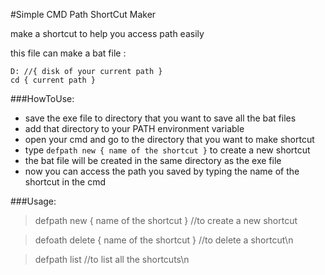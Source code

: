 #Simple CMD Path ShortCut Maker

make a shortcut to help you access path easily

this file can make a bat file :
    
    
    D: //{ disk of your current path }
    cd { current path }
    
###HowToUse:

* save the exe file to directory that you want to save all the bat files
* add that directory to your PATH environment variable
* open your cmd and go to the directory that you want to make shortcut
* type ```defpath new { name of the shortcut }``` to create a new shortcut
* the bat file will be created in the same directory as the exe file
* now you can access the path you saved by typing the name of the shortcut in the cmd 

###Usage:
    

>defpath new { name of the shortcut } //to create a new shortcut

>defoath delete { name of the shortcut } //to delete a shortcut\n

>defpath list //to list all the shortcuts\n
    



